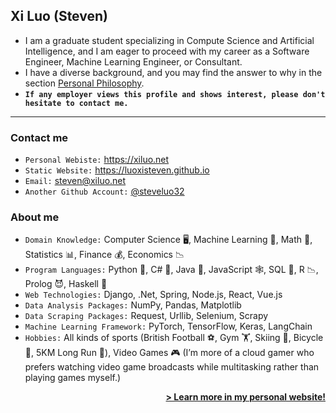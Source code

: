 ## Xi Luo (Steven)
- I am a graduate student specializing in Compute Science and Artificial Intelligence, and I am eager to proceed with my career as a Software Engineer, Machine Learning Engineer, or Consultant.
- I have a diverse background, and you may find the answer to why in the section [Personal Philosophy](#personal-philosophy).
- **`If any employer views this profile and shows interest, please don't hesitate to contact me.`**

---
### Contact me
- `Personal Webiste:` https://xiluo.net
- `Static Website:` https://luoxisteven.github.io
- `Email:` steven@xiluo.net
- `Another Github Account:` [@steveluo32](https://github.com/steveluo32)  

### About me
- `Domain Knowledge:` Computer Science 🖥️, Machine Learning 🤖, Math 🔢, Statistics 📊, Finance 💰, Economics 📉
- `Program Languages:` Python 🐍, C# 🔪, Java 🌋, JavaScript 🕸️, SQL 💽, R 📉, Prolog 😈, Haskell 👻
- `Web Technologies:` Django, .Net, Spring, Node.js, React, Vue.js
- `Data Analysis Packages:` NumPy, Pandas, Matplotlib
- `Data Scraping Packages:` Request, Urllib, Selenium, Scrapy
- `Machine Learning Framework:` PyTorch, TensorFlow, Keras, LangChain
- `Hobbies:` All kinds of sports (British Football ⚽️, Gym 🏋️, Skiing 🎿, Bicycle 🚴, 5KM Long Run 🏃), Video Games 🎮 (I’m more of a cloud gamer who prefers watching video game broadcasts while multitasking rather than playing games myself.)


<p style="text-align: right;">
    <a href="https://xiluo.net" style="font-weight: bold;">> Learn more in my personal website!</a>
</p>
